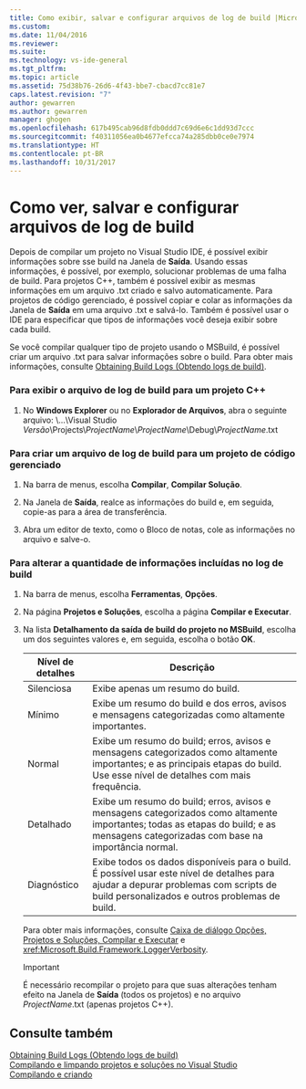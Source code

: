 ```yaml
---
title: Como exibir, salvar e configurar arquivos de log de build |Microsoft Docs
ms.custom: 
ms.date: 11/04/2016
ms.reviewer: 
ms.suite: 
ms.technology: vs-ide-general
ms.tgt_pltfrm: 
ms.topic: article
ms.assetid: 75d38b76-26d6-4f43-bbe7-cbacd7cc81e7
caps.latest.revision: "7"
author: gewarren
ms.author: gewarren
manager: ghogen
ms.openlocfilehash: 617b495cab96d8fdb0ddd7c69d6e6c1dd93d7ccc
ms.sourcegitcommit: f40311056ea0b4677efcca74a285dbb0ce0e7974
ms.translationtype: HT
ms.contentlocale: pt-BR
ms.lasthandoff: 10/31/2017
---
```

# <a name="how-to-view-save-and-configure-build-log-files"></a>Como ver, salvar e configurar arquivos de log de build
Depois de compilar um projeto no Visual Studio IDE, é possível exibir informações sobre sse build na Janela de **Saída**. Usando essas informações, é possível, por exemplo, solucionar problemas de uma falha de build. Para projetos C++, também é possível exibir as mesmas informações em um arquivo .txt criado e salvo automaticamente. Para projetos de código gerenciado, é possível copiar e colar as informações da Janela de **Saída** em uma arquivo .txt e salvá-lo. Também é possível usar o IDE para especificar que tipos de informações você deseja exibir sobre cada build.  
  
 Se você compilar qualquer tipo de projeto usando o MSBuild, é possível criar um arquivo .txt para salvar informações sobre o build. Para obter mais informações, consulte [Obtaining Build Logs (Obtendo logs de build)](../msbuild/obtaining-build-logs-with-msbuild.md).  
  
### <a name="to-view-the-build-log-file-for-a-c-project"></a>Para exibir o arquivo de log de build para um projeto C++  
  
1.  No **Windows Explorer** ou no **Explorador de Arquivos**, abra o seguinte arquivo: \\...\Visual Studio *Versão*\Projects\\*ProjectName*\\*ProjectName*\Debug\\*ProjectName*.txt  
  
### <a name="to-create-a-build-log-file-for-a-managed-code-project"></a>Para criar um arquivo de log de build para um projeto de código gerenciado  
  
1.  Na barra de menus, escolha **Compilar**, **Compilar Solução**.  
  
2.  Na Janela de **Saída**, realce as informações do build e, em seguida, copie-as para a área de transferência.  
  
3.  Abra um editor de texto, como o Bloco de notas, cole as informações no arquivo e salve-o.  
  
### <a name="to-change-the-amount-of-information-included-in-the-build-log"></a>Para alterar a quantidade de informações incluídas no log de build  
  
1.  Na barra de menus, escolha **Ferramentas**, **Opções**.  
  
2.  Na página **Projetos e Soluções**, escolha a página **Compilar e Executar**.  
  
3.  Na lista **Detalhamento da saída de build do projeto no MSBuild**, escolha um dos seguintes valores e, em seguida, escolha o botão **OK**.  
  
    |Nível de detalhes|Descrição|  
    |---------------------|-----------------|  
    |Silenciosa|Exibe apenas um resumo do build.|  
    |Mínimo|Exibe um resumo do build e dos erros, avisos e mensagens categorizadas como altamente importantes.|  
    |Normal|Exibe um resumo do build; erros, avisos e mensagens categorizados como altamente importantes; e as principais etapas do build. Use esse nível de detalhes com mais frequência.|  
    |Detalhado|Exibe um resumo do build; erros, avisos e mensagens categorizados como altamente importantes; todas as etapas do build; e as mensagens categorizadas com base na importância normal.|  
    |Diagnóstico|Exibe todos os dados disponíveis para o build. É possível usar este nível de detalhes para ajudar a depurar problemas com scripts de build personalizados e outros problemas de build.|  
  
     Para obter mais informações, consulte [Caixa de diálogo Opções, Projetos e Soluções, Compilar e Executar](../ide/reference/options-dialog-box-projects-and-solutions-build-and-run.md) e <xref:Microsoft.Build.Framework.LoggerVerbosity>.  
  
    > [!IMPORTANT]
    >  É necessário recompilar o projeto para que suas alterações tenham efeito na Janela de **Saída** (todos os projetos) e no arquivo *ProjectName*.txt (apenas projetos C++).  
  
## <a name="see-also"></a>Consulte também  
 [Obtaining Build Logs (Obtendo logs de build)](../msbuild/obtaining-build-logs-with-msbuild.md)   
 [Compilando e limpando projetos e soluções no Visual Studio](../ide/building-and-cleaning-projects-and-solutions-in-visual-studio.md)   
 [Compilando e criando](../ide/compiling-and-building-in-visual-studio.md)